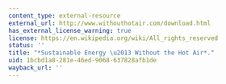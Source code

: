 ```yaml
---
content_type: external-resource
external_url: http://www.withouthotair.com/download.html
has_external_license_warning: true
license: https://en.wikipedia.org/wiki/All_rights_reserved
status: ''
title: "*Sustainable Energy \u2013 Without the Hot Air*."
uid: 1bcbd1a8-281e-46ed-9068-637828afb1de
wayback_url: ''
---
```

